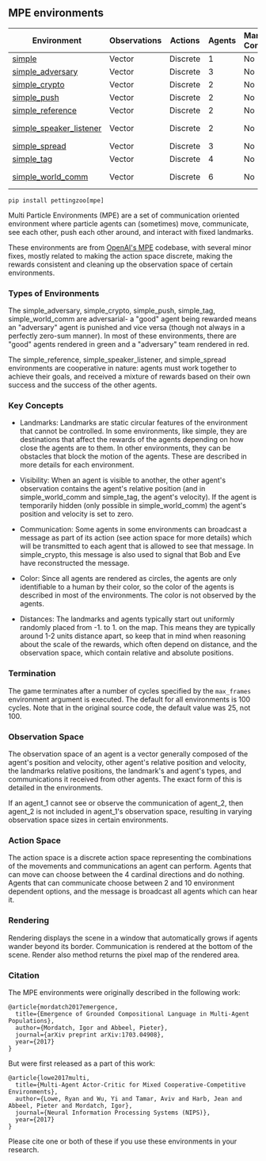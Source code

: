 ## MPE environments

| Environment                                            | Observations | Actions  | Agents | Manual Control | Action Shape | Action Values    | Observation Shape | Observation Values |
|--------------------------------------------------------|--------------|----------|--------|----------------|--------------|------------------|-------------------|--------------------|
| [simple](mpe/simple)                                   | Vector       | Discrete | 1      | No             | (5)          | Discrete(5)      | (4)               | (-inf,inf)         |
| [simple_adversary](mpe/simple_adversary)               | Vector       | Discrete | 3      | No             | (5)          | Discrete(5)      | (8),(10)          | (-inf,inf)         |
| [simple_crypto](mpe/simple_crypto)                     | Vector       | Discrete | 2      | No             | (4)          | Discrete(4)      | (4),(8)           | (-inf,inf)         |
| [simple_push](mpe/simple_push)                         | Vector       | Discrete | 2      | No             | (5)          | Discrete(5)      | (8),(19)          | (-inf,inf)         |
| [simple_reference](mpe/simple_reference)               | Vector       | Discrete | 2      | No             | (50)         | Discrete(50)     | (21)              | (-inf,inf)         |
| [simple_speaker_listener](mpe/simple_speaker_listener) | Vector       | Discrete | 2      | No             | (3),(5)      | Discrete(3),(5)  | (3),(11)          | (-inf,inf)         |
| [simple_spread](mpe/simple_spread)                     | Vector       | Discrete | 3      | No             | (5)          | Discrete(5)      | (18)              | (-inf,inf)         |
| [simple_tag](mpe/simple_tag)                           | Vector       | Discrete | 4      | No             | (5)          | Discrete(5)      | (14),(16)         | (-inf,inf)         |
| [simple_world_comm](mpe/simple_world_comm)             | Vector       | Discrete | 6      | No             | (5),(20)     | Discrete(5),(20) | (28),(34)         | (-inf,inf)         |


`pip install pettingzoo[mpe]`

Multi Particle Environments (MPE) are a set of communication oriented environment where particle agents can (sometimes) move, communicate, see each other, push each other around, and interact with fixed landmarks.

These environments are from [OpenAI's MPE](https://github.com/openai/multiagent-particle-envs) codebase, with several minor fixes, mostly related to making the action space discrete, making the rewards consistent and cleaning up the observation space of certain environments.

### Types of Environments

The simple_adversary, simple_crypto, simple_push, simple_tag, simple_world_comm are adversarial- a "good" agent being rewarded means an "adversary" agent is punished and vice versa (though not always in a perfectly zero-sum manner). In most of these environments, there are "good" agents rendered in green and a "adversary" team rendered in red.

The simple_reference, simple_speaker_listener, and simple_spread environments are cooperative in nature: agents must work together to achieve their goals, and received a mixture of rewards based on their own success and the success of the other agents.

### Key Concepts

* Landmarks: Landmarks are static circular features of the environment that cannot be controlled. In some environments, like simple, they are destinations that affect the rewards of the agents depending on how close the agents are to them. In other environments, they can be obstacles that block the motion of the agents. These are described in more details for each environment.

* Visibility: When an agent is visible to another, the other agent's observation contains the agent's relative position (and in simple_world_comm and simple_tag, the agent's velocity). If the agent is temporarily hidden (only possible in simple_world_comm) the agent's position and velocity is set to zero.

* Communication: Some agents in some environments can broadcast a message as part of its action (see action space for more details) which will be transmitted to each agent that is allowed to see that message. In simple_crypto, this message is also used to signal that Bob and Eve have reconstructed the message.

* Color: Since all agents are rendered as circles, the agents are only identifiable to a human by their color, so the color of the agents is described in most of the environments. The color is not observed by the agents.

* Distances: The landmarks and agents typically start out uniformly randomly placed from -1. to 1. on the map. This means they are typically around 1-2 units distance apart, so keep that in mind when reasoning about the scale of the rewards, which often depend on distance, and the observation space, which contain relative and absolute positions.

### Termination

The game terminates after a number of cycles specified by the `max_frames` environment argument is executed. The default for all environments is 100 cycles. Note that in the original source code, the default value was 25, not 100.

### Observation Space

The observation space of an agent is a vector generally composed of the agent's position and velocity, other agent's relative position and velocity, the landmarks relative positions, the landmark's and agent's types, and communications it received from other agents. The exact form of this is detailed in the environments.

If an agent_1 cannot see or observe the communication of agent_2, then agent_2 is not included in agent_1's observation space, resulting in varying observation space sizes in certain environments.

### Action Space

The action space is a discrete action space representing the combinations of the movements and communications an agent can perform. Agents that can move can choose between the 4 cardinal directions and do nothing. Agents that can communicate choose between 2 and 10 environment dependent options, and the message is broadcast all agents which can hear it.

### Rendering

Rendering displays the scene in a window that automatically grows if agents wander beyond its border. Communication is rendered at the bottom of the scene. Render also method returns the pixel map of the rendered area.

### Citation

The MPE environments were originally described in the following work:

```
@article{mordatch2017emergence,
  title={Emergence of Grounded Compositional Language in Multi-Agent Populations},
  author={Mordatch, Igor and Abbeel, Pieter},
  journal={arXiv preprint arXiv:1703.04908},
  year={2017}
}
```

But were first released as a part of this work:

```
@article{lowe2017multi,
  title={Multi-Agent Actor-Critic for Mixed Cooperative-Competitive Environments},
  author={Lowe, Ryan and Wu, Yi and Tamar, Aviv and Harb, Jean and Abbeel, Pieter and Mordatch, Igor},
  journal={Neural Information Processing Systems (NIPS)},
  year={2017}
}
```

Please cite one or both of these if you use these environments in your research.
